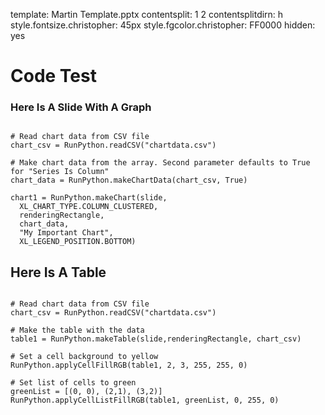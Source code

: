 template: Martin Template.pptx
contentsplit: 1 2
contentsplitdirn: h
style.fontsize.christopher: 45px
style.fgcolor.christopher: FF0000
hidden: yes

<style>
.christopher{
  font-size: 45px
}
</style>

# Code Test

### Here Is A Slide With A Graph

``` run-python

# Read chart data from CSV file
chart_csv = RunPython.readCSV("chartdata.csv")

# Make chart data from the array. Second parameter defaults to True for "Series Is Column"
chart_data = RunPython.makeChartData(chart_csv, True)

chart1 = RunPython.makeChart(slide,
  XL_CHART_TYPE.COLUMN_CLUSTERED,
  renderingRectangle,
  chart_data,
  "My Important Chart",
  XL_LEGEND_POSITION.BOTTOM)        
```

## Here Is  A Table

``` run-python

# Read chart data from CSV file
chart_csv = RunPython.readCSV("chartdata.csv")

# Make the table with the data
table1 = RunPython.makeTable(slide,renderingRectangle, chart_csv)

# Set a cell background to yellow
RunPython.applyCellFillRGB(table1, 2, 3, 255, 255, 0)

# Set list of cells to green
greenList = [(0, 0), (2,1), (3,2)]
RunPython.applyCellListFillRGB(table1, greenList, 0, 255, 0)
```